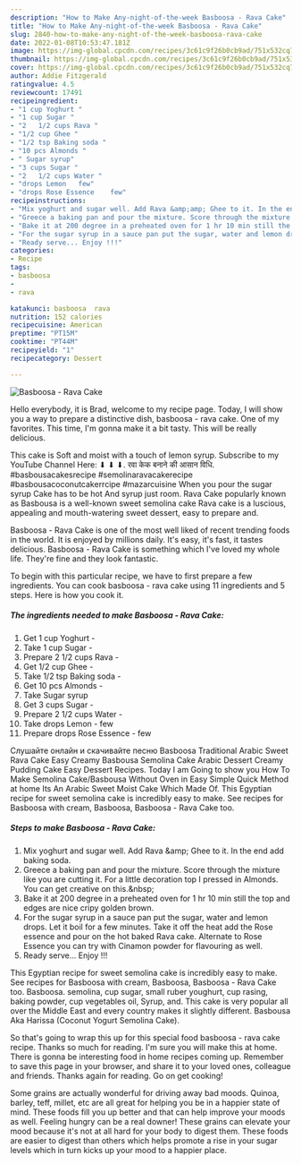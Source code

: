 ```yaml
---
description: "How to Make Any-night-of-the-week Basboosa - Rava Cake"
title: "How to Make Any-night-of-the-week Basboosa - Rava Cake"
slug: 2840-how-to-make-any-night-of-the-week-basboosa-rava-cake
date: 2022-01-08T10:53:47.181Z
image: https://img-global.cpcdn.com/recipes/3c61c9f26b0cb9ad/751x532cq70/basboosa-rava-cake-recipe-main-photo.jpg
thumbnail: https://img-global.cpcdn.com/recipes/3c61c9f26b0cb9ad/751x532cq70/basboosa-rava-cake-recipe-main-photo.jpg
cover: https://img-global.cpcdn.com/recipes/3c61c9f26b0cb9ad/751x532cq70/basboosa-rava-cake-recipe-main-photo.jpg
author: Addie Fitzgerald
ratingvalue: 4.5
reviewcount: 17491
recipeingredient:
- "1 cup Yoghurt "
- "1 cup Sugar "
- "2   1/2 cups Rava "
- "1/2 cup Ghee "
- "1/2 tsp Baking soda "
- "10 pcs Almonds "
- " Sugar syrup"
- "3 cups Sugar "
- "2   1/2 cups Water "
- "drops Lemon   few"
- "drops Rose Essence    few"
recipeinstructions:
- "Mix yoghurt and sugar well. Add Rava &amp;amp; Ghee to it. In the end add baking soda."
- "Greece a baking pan and pour the mixture. Score through the mixture like you are cutting it. For a little decoration top I pressed in Almonds. You can get creative on this.&amp;nbsp;"
- "Bake it at 200 degree in a preheated oven for 1 hr 10 min still the top and edges are nice cripy golden brown."
- "For the sugar syrup in a sauce pan put the sugar, water and lemon drops. Let it boil for a few minutes. Take it off the heat add the Rose essence and pour on the hot baked Rava cake. Alternate to Rose Essence you can try with Cinamon powder for flavouring as well."
- "Ready serve... Enjoy !!!"
categories:
- Recipe
tags:
- basboosa
- 
- rava

katakunci: basboosa  rava 
nutrition: 152 calories
recipecuisine: American
preptime: "PT15M"
cooktime: "PT44M"
recipeyield: "1"
recipecategory: Dessert

---
```



![Basboosa - Rava Cake](https://img-global.cpcdn.com/recipes/3c61c9f26b0cb9ad/751x532cq70/basboosa-rava-cake-recipe-main-photo.jpg)

Hello everybody, it is Brad, welcome to my recipe page. Today, I will show you a way to prepare a distinctive dish, basboosa - rava cake. One of my favorites. This time, I'm gonna make it a bit tasty. This will be really delicious.

This cake is Soft and moist with a touch of lemon syrup. Subscribe to my YouTube Channel Here: ⬇ ⬇ ⬇. रवा केक बनाने की आसान विधि. #basbousacakesrecipe #semolinaravacakerecipe #basbousacoconutcakerrcipe #mazarcuisine When you pour the sugar syrup Cake has to be hot And syrup just room. Rava Cake popularly known as Basbousa is a well-known sweet semolina cake Rava cake is a luscious, appealing and mouth-watering sweet dessert, easy to prepare and.

Basboosa - Rava Cake is one of the most well liked of recent trending foods in the world. It is enjoyed by millions daily. It's easy, it's fast, it tastes delicious. Basboosa - Rava Cake is something which I've loved my whole life. They're fine and they look fantastic.


To begin with this particular recipe, we have to first prepare a few ingredients. You can cook basboosa - rava cake using 11 ingredients and 5 steps. Here is how you cook it.

<!--inarticleads1-->

##### The ingredients needed to make Basboosa - Rava Cake:

1. Get 1 cup Yoghurt -
1. Take 1 cup Sugar -
1. Prepare 2   1/2 cups Rava -
1. Get 1/2 cup Ghee -
1. Take 1/2 tsp Baking soda -
1. Get 10 pcs Almonds -
1. Take  Sugar syrup
1. Get 3 cups Sugar -
1. Prepare 2   1/2 cups Water -
1. Take drops Lemon -  few
1. Prepare drops Rose Essence  -  few


Cлушайте онлайн и cкачивайте песню Basboosa Traditional Arabic Sweet Rava Cake Easy Creamy Basbousa Semolina Cake Arabic Dessert Creamy Pudding Cake Easy Dessert Recipes. Today I am Going to show you How To Make Semolina Cake/Basbousa Without Oven in Easy Simple Quick Method at home Its An Arabic Sweet Moist Cake Which Made Of. This Egyptian recipe for sweet semolina cake is incredibly easy to make. See recipes for Basboosa with cream, Basboosa, Basboosa - Rava Cake too. 

<!--inarticleads2-->

##### Steps to make Basboosa - Rava Cake:

1. Mix yoghurt and sugar well. Add Rava &amp;amp; Ghee to it. In the end add baking soda.
1. Greece a baking pan and pour the mixture. Score through the mixture like you are cutting it. For a little decoration top I pressed in Almonds. You can get creative on this.&amp;nbsp;
1. Bake it at 200 degree in a preheated oven for 1 hr 10 min still the top and edges are nice cripy golden brown.
1. For the sugar syrup in a sauce pan put the sugar, water and lemon drops. Let it boil for a few minutes. Take it off the heat add the Rose essence and pour on the hot baked Rava cake. Alternate to Rose Essence you can try with Cinamon powder for flavouring as well.
1. Ready serve... Enjoy !!!


This Egyptian recipe for sweet semolina cake is incredibly easy to make. See recipes for Basboosa with cream, Basboosa, Basboosa - Rava Cake too. Basboosa. semolina, cup sugar, small ruber youghurt, cup rasing, baking powder, cup vegetables oil, Syrup, and. This cake is very popular all over the Middle East and every country makes it slightly different. Basbousa Aka Harissa (Coconut Yogurt Semolina Cake). 

So that's going to wrap this up for this special food basboosa - rava cake recipe. Thanks so much for reading. I'm sure you will make this at home. There is gonna be interesting food in home recipes coming up. Remember to save this page in your browser, and share it to your loved ones, colleague and friends. Thanks again for reading. Go on get cooking!

Some grains are actually wonderful for driving away bad moods. Quinoa, barley, teff, millet, etc are all great for helping you be in a happier state of mind. These foods fill you up better and that can help improve your moods as well. Feeling hungry can be a real downer! These grains can elevate your mood because it's not at all hard for your body to digest them. These foods are easier to digest than others which helps promote a rise in your sugar levels which in turn kicks up your mood to a happier place.
